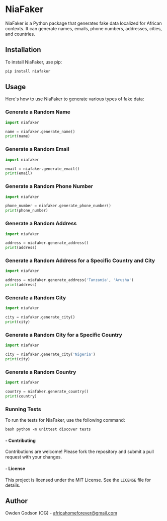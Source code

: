 
# NiaFaker

NiaFaker is a Python package that generates fake data localized for African contexts. It can generate names, emails, phone numbers, addresses, cities, and countries. 

## Installation

To install NiaFaker, use pip:

```bash
pip install niafaker
```

## Usage

Here's how to use NiaFaker to generate various types of fake data:

### Generate a Random Name

```python
import niafaker

name = niafaker.generate_name()
print(name)
```

### Generate a Random Email

```python
import niafaker

email = niafaker.generate_email()
print(email)
```

### Generate a Random Phone Number

```python
import niafaker

phone_number = niafaker.generate_phone_number()
print(phone_number)
```

### Generate a Random Address

```python
import niafaker

address = niafaker.generate_address()
print(address)
```

### Generate a Random Address for a Specific Country and City

```python
import niafaker

address = niafaker.generate_address('Tanzania', 'Arusha')
print(address)
```

### Generate a Random City

```python
import niafaker

city = niafaker.generate_city()
print(city)
```

### Generate a Random City for a Specific Country

```python
import niafaker

city = niafaker.generate_city('Nigeria')
print(city)
```

### Generate a Random Country

```python
import niafaker

country = niafaker.generate_country()
print(country)
```
### Running Tests
To run the tests for NiaFaker, use the following command:

```bash python -m unittest discover tests ```
#### - Contributing
Contributions are welcome! Please fork the repository and submit a pull request with your changes.

#### - License
This project is licensed under the MIT License. See the `LICENSE` file for details.
## Author

Owden Godson (OG) - [africahomeforever@gmail.com](mailto:africahomeforever@gmail.com)
